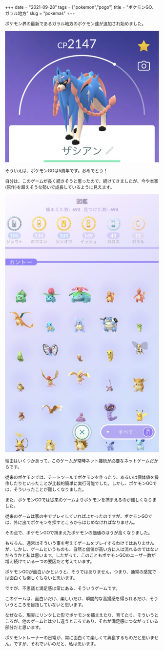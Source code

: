 +++
date = "2021-09-28"
tags = ["pokemon","pogo"]
title = "ポケモンGO、ガラル地方"
slug = "pokemas"
+++

ポケモン界の最新であるガラル地方のポケモン達が追加され始めました。

![](https://raw.githubusercontent.com/syui/img/master/other/pokemongo_20210929_0015.jpg)

そういえば、ポケモンGOは5周年です。おめでとう！

自分は、このゲームが長く続きそうと思ったので、続けてきましたが、今や本家(原作)を超えそうな勢いで成長しているように見えます。

![](https://raw.githubusercontent.com/syui/img/master/other/pokemongo_20210929_0016.jpg)

理由はいくつかあって、このゲームが常時ネット接続が必要なネットゲームだからです。

従来のポケモンでは、チートツールでポケモンを作ったり、あるいは個体値を操作したりといったことが比較的簡単に実行可能でした。しかし、ポケモンGOでは、そういったことが難しくなりました。

また、ポケモンGOでは従来のゲームよりポケモンを捕まえるのが難しくなりました。

従来のゲームは家の中でプレイしていればよかったのですが、ポケモンGOでは、外に出てポケモンを探すところからはじめなければなりません。

その点で、ポケモンGOで捕まえたポケモンの価値のほうが高くなりました。

もちろん、通常はそういう事を考えてゲームをプレイするわけではありませんが、しかし、ゲームというものも、自然と価値が高い方に人は流れるのではないだろうかと私は思います。したがって、このこともポケモンGOのユーザー数が増え続けている一つの要因だと考えています。

ポケモンGOが面白いかというと、そうではありません。つまり、通常の感覚では面白くも楽しくもないと思います。

ですが、不思議と満足感は常にある、そういうゲームです。

このゲームは、面白いだけ、楽しいだけ、瞬間的な高揚感を得られるだけ、そういうところを目指していないと思います。

なぜなら、現実にリンクした形でポケモンを捕まえたり、育てたり、そういうところが、他のゲームとは少し違うところであり、それが満足感につながっている部分だと思います。

ポケモントレーナーの日常が、常に面白くて楽しくて興奮するものだと思いません。ですが、それでいいのだと、私は思います。

